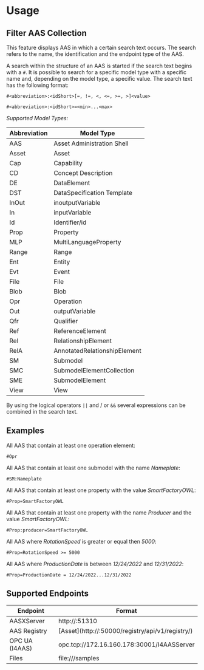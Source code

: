 # Usage

## Filter AAS Collection
This feature displays AAS in which a certain search text occurs. The search refers to the name, the identification and the endpoint type of the AAS.

A search within the structure of an AAS is started if the search text begins with a `#`. It is possible to search for a specific model type with a specific name and, depending on the model type, a specific value. The search text has the following format:

`#<abbreviation>:<idShort>[=, !=, <, <=, >=, >]<value>`
 
`#<abbreviation>:<idShort>=<min>...<max>`

*Supported Model Types:*

   | Abbreviation | Model Type                   |
   | ------------ | ---------------------------- |
   | AAS          | Asset Administration Shell   |
   | Asset        | Asset                        |
   | Cap          | Capability                   |
   | CD           | Concept Description          |
   | DE           | DataElement                  |
   | DST          | DataSpecification Template   |
   | InOut        | inoutputVariable             |
   | In           | inputVariable                |
   | Id           | Identifier/id                |
   | Prop         | Property                     |
   | MLP          | MultiLanguageProperty        |
   | Range        | Range                        |
   | Ent          | Entity                       |
   | Evt          | Event                        |
   | File         | File                         |
   | Blob         | Blob                         |
   | Opr          | Operation                    |
   | Out          | outputVariable               |
   | Qfr          | Qualifier                    |
   | Ref          | ReferenceElement             |
   | Rel          | RelationshipElement          |
   | RelA         | AnnotatedRelationshipElement |
   | SM           | Submodel                     |
   | SMC          | SubmodelElementCollection    |
   | SME          | SubmodelElement              |
   | View         | View                         |

By using the logical operators `||` and / or `&&` several expressions can be combined in the search text.

## Examples
All AAS that contain at least one operation element:

`#Opr`

All AAS that contain at least one submodel with the name *Nameplate*:

`#SM:Nameplate`

All AAS that contain at least one property with the value *SmartFactoryOWL*:

`#Prop=SmartFactoryOWL`

All AAS that contain at least one property with the name *Producer* and the value *SmartFactoryOWL*:

`#Prop:producer=SmartFactoryOWL`

All AAS where *RotationSpeed* is greater or equal then *5000*:

`#Prop=RotationSpeed >= 5000`

All AAS where *ProductionDate* is between *12/24/2022* and *12/31/2022*:

`#Prop=ProductionDate = 12/24/2022...12/31/2022`

## Supported Endpoints

| Endpoint       | Format                                                         |
| -------------- | -------------------------------------------------------------- |
| AASXServer     | http://<Host IP>:51310                                         |
| AAS Registry   | [Asset](http://<Host IP>:50000/registry/api/v1/registry/)      |
| OPC UA (I4AAS) | opc.tcp://172.16.160.178:30001/I4AASServer                     |
| Files          | file:///samples                                                |
